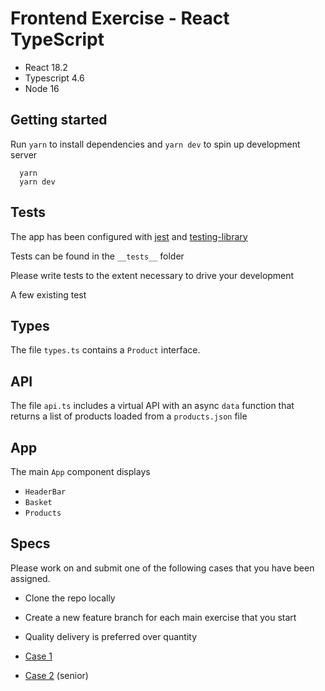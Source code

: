 # Frontend Exercise - React TypeScript

- React 18.2
- Typescript 4.6
- Node 16

## Getting started

Run `yarn` to install dependencies and `yarn dev` to spin up development server

```
  yarn
  yarn dev
```

## Tests

The app has been configured with [jest](https://jestjs.io/) and [testing-library](https://testing-library.com/docs/)

Tests can be found in the `__tests__` folder

Please write tests to the extent necessary to drive your development

A few existing test

## Types

The file `types.ts` contains a `Product` interface.

## API

The file `api.ts` includes a virtual API with an async `data` function that returns a list of products loaded from a `products.json` file

## App

The main `App` component displays

- `HeaderBar` 
- `Basket`
- `Products`

## Specs

Please work on and submit one of the following cases that you have been assigned. 

- Clone the repo locally
- Create a new feature branch for each main exercise that you start
- Quality delivery is preferred over quantity

- [Case 1](./specs/Case-1.md)
- [Case 2](./specs/Case-2.md) (senior)
